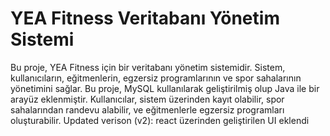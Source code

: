 # YEA Fitness Veritabanı Yönetim Sistemi

Bu proje, YEA Fitness için bir veritabanı yönetim sistemidir. Sistem, kullanıcıların, eğitmenlerin, egzersiz programlarının ve spor sahalarının yönetimini sağlar. Bu proje, MySQL kullanılarak geliştirilmiş olup Java ile bir arayüz eklenmiştir. Kullanıcılar, sistem üzerinden kayıt olabilir, spor sahalarından randevu alabilir, ve eğitmenlerle egzersiz programları oluşturabilir.
Updated verison (v2): react üzerinden geliştirilen UI eklendi
